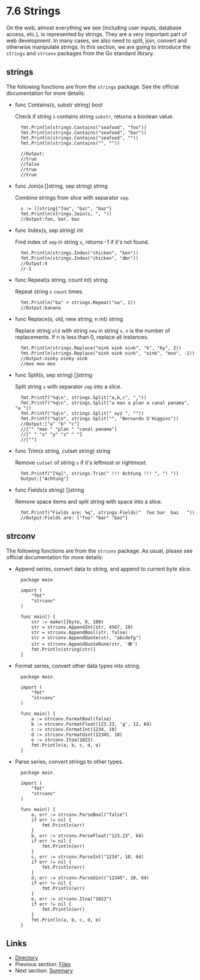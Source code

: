 # 7.6 Strings

On the web, almost everything we see (including user inputs, database access, etc.), is represented by strings. They are a very important part of web development. In many cases, we also need to split, join, convert and otherwise manipulate strings. In this section, we are going to introduce the `strings` and `strconv` packages from the Go standard library.

## strings

The following functions are from the `strings` package. See the official documentation for more details:

- func Contains(s, substr string) bool

	Check if string `s` contains string `substr`, returns a boolean value.
	
		fmt.Println(strings.Contains("seafood", "foo"))
		fmt.Println(strings.Contains("seafood", "bar"))
		fmt.Println(strings.Contains("seafood", ""))
		fmt.Println(strings.Contains("", ""))
		
		//Output:
		//true
		//false
		//true
		//true

- func Join(a []string, sep string) string

	Combine strings from slice with separator `sep`.
	
		s := []string{"foo", "bar", "baz"}
		fmt.Println(strings.Join(s, ", "))
		//Output:foo, bar, baz		
			
- func Index(s, sep string) int 

	Find index of `sep` in string `s`, returns -1 if it's not found.
	
		fmt.Println(strings.Index("chicken", "ken"))
		fmt.Println(strings.Index("chicken", "dmr"))
		//Output:4
		//-1

- func Repeat(s string, count int) string

	Repeat string `s` `count` times.
	
		fmt.Println("ba" + strings.Repeat("na", 2))
		//Output:banana

- func Replace(s, old, new string, n int) string

	Replace string `old` with string `new` in string `s`. `n` is the number of replacements. If n is less than 0, replace all instances.
	
		fmt.Println(strings.Replace("oink oink oink", "k", "ky", 2))
		fmt.Println(strings.Replace("oink oink oink", "oink", "moo", -1))
		//Output:oinky oinky oink
		//moo moo moo

- func Split(s, sep string) []string

	Split string `s` with separator `sep` into a slice.
	
		fmt.Printf("%q\n", strings.Split("a,b,c", ","))
		fmt.Printf("%q\n", strings.Split("a man a plan a canal panama", "a "))
		fmt.Printf("%q\n", strings.Split(" xyz ", ""))
		fmt.Printf("%q\n", strings.Split("", "Bernardo O'Higgins"))
		//Output:["a" "b" "c"]
		//["" "man " "plan " "canal panama"]
		//[" " "x" "y" "z" " "]
		//[""]

- func Trim(s string, cutset string) string

	Remove `cutset` of string `s` if it's leftmost or rightmost.
	
		fmt.Printf("[%q]", strings.Trim(" !!! Achtung !!! ", "! "))
		Output:["Achtung"]

- func Fields(s string) []string

	Remove space items and split string with space into a slice.
	
		fmt.Printf("Fields are: %q", strings.Fields("  foo bar  baz   "))
		//Output:Fields are: ["foo" "bar" "baz"]


## strconv

The following functions are from the `strconv` package. As usual, please see official documentation for more details:

- Append series, convert data to string, and append to current byte slice.

		package main
		
		import (
			"fmt"
			"strconv"
		)
		
		func main() {
			str := make([]byte, 0, 100)
			str = strconv.AppendInt(str, 4567, 10)
			str = strconv.AppendBool(str, false)
			str = strconv.AppendQuote(str, "abcdefg")
			str = strconv.AppendQuoteRune(str, '单')
			fmt.Println(string(str))
		}

- Format series, convert other data types into string.

		package main
	
		import (
			"fmt"
			"strconv"
		)
		
		func main() {
			a := strconv.FormatBool(false)
			b := strconv.FormatFloat(123.23, 'g', 12, 64)
			c := strconv.FormatInt(1234, 10)
			d := strconv.FormatUint(12345, 10)
			e := strconv.Itoa(1023)
			fmt.Println(a, b, c, d, e)
		}

- Parse series, convert strings to other types.
		
		package main

		import (
			"fmt"
			"strconv"
		)

		func main() {
			a, err := strconv.ParseBool("false")
			if err != nil {
				fmt.Println(err)
			}
			b, err := strconv.ParseFloat("123.23", 64)
			if err != nil {
				fmt.Println(err)
			}
			c, err := strconv.ParseInt("1234", 10, 64)
			if err != nil {
				fmt.Println(err)
			}
			d, err := strconv.ParseUint("12345", 10, 64)
			if err != nil {
				fmt.Println(err)
			}
			e, err := strconv.Itoa("1023")
			if err != nil {
				fmt.Println(err)
			}
			fmt.Println(a, b, c, d, e)
		}

## Links

- [Directory](preface.md)
- Previous section: [Files](07.5.md)
- Next section: [Summary](07.7.md)
